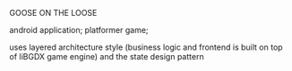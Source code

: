 GOOSE ON THE LOOSE

android application; platformer game;


uses layered architecture style (business logic and frontend is built on top of liBGDX game engine) and the state design pattern
